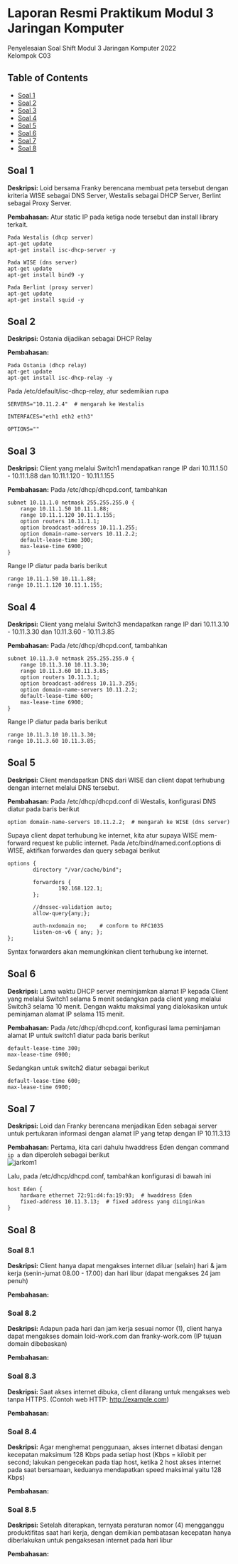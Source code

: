 # Laporan Resmi Praktikum Modul 3 Jaringan Komputer

Penyelesaian Soal Shift Modul 3 Jaringan Komputer 2022 <br>
Kelompok C03

## Table of Contents
* [Soal 1](#soal-1)
* [Soal 2](#soal-2)
* [Soal 3](#soal-3)
* [Soal 4](#soal-4)
* [Soal 5](#soal-5)
* [Soal 6](#soal-6)
* [Soal 7](#soal-7)
* [Soal 8](#soal-8)

## Soal 1
**Deskripsi:**
Loid bersama Franky berencana membuat peta tersebut dengan kriteria WISE sebagai DNS Server, Westalis sebagai DHCP Server, Berlint sebagai Proxy Server.

**Pembahasan:**
Atur static IP pada ketiga node tersebut dan install library terkait.
```
Pada Westalis (dhcp server)
apt-get update
apt-get install isc-dhcp-server -y

Pada WISE (dns server)
apt-get update
apt-get install bind9 -y

Pada Berlint (proxy server)
apt-get update
apt-get install squid -y
```


## Soal 2
**Deskripsi:**
Ostania dijadikan sebagai DHCP Relay

**Pembahasan:**
```
Pada Ostania (dhcp relay)
apt-get update
apt-get install isc-dhcp-relay -y
```
Pada /etc/default/isc-dhcp-relay, atur sedemikian rupa
```
SERVERS="10.11.2.4"  # mengarah ke Westalis

INTERFACES="eth1 eth2 eth3"

OPTIONS=""
```

## Soal 3
**Deskripsi:**
Client yang melalui Switch1 mendapatkan range IP dari 10.11.1.50 - 10.11.1.88 dan 10.11.1.120 - 10.11.1.155

**Pembahasan:**
Pada /etc/dhcp/dhcpd.conf, tambahkan
```
subnet 10.11.1.0 netmask 255.255.255.0 {
    range 10.11.1.50 10.11.1.88;
    range 10.11.1.120 10.11.1.155;
    option routers 10.11.1.1;
    option broadcast-address 10.11.1.255;
    option domain-name-servers 10.11.2.2;
    default-lease-time 300;
    max-lease-time 6900;
}
```
Range IP diatur pada baris berikut
```
range 10.11.1.50 10.11.1.88;
range 10.11.1.120 10.11.1.155;
```

## Soal 4
**Deskripsi:**
Client yang melalui Switch3 mendapatkan range IP dari 10.11.3.10 - 10.11.3.30 dan 10.11.3.60 - 10.11.3.85

**Pembahasan:**
Pada /etc/dhcp/dhcpd.conf, tambahkan
```
subnet 10.11.3.0 netmask 255.255.255.0 {
    range 10.11.3.10 10.11.3.30;
    range 10.11.3.60 10.11.3.85;
    option routers 10.11.3.1;
    option broadcast-address 10.11.3.255;
    option domain-name-servers 10.11.2.2;
    default-lease-time 600;
    max-lease-time 6900;
}
```
Range IP diatur pada baris berikut
```
range 10.11.3.10 10.11.3.30;
range 10.11.3.60 10.11.3.85;
```

## Soal 5
**Deskripsi:**
Client mendapatkan DNS dari WISE dan client dapat terhubung dengan internet melalui DNS tersebut.

**Pembahasan:**
Pada /etc/dhcp/dhcpd.conf di Westalis, konfigurasi DNS diatur pada baris berikut
```
option domain-name-servers 10.11.2.2;  # mengarah ke WISE (dns server)
```
Supaya client dapat terhubung ke internet, kita atur supaya WISE mem-forward request ke public internet. Pada /etc/bind/named.conf.options di WISE, aktifkan forwardes dan query sebagai berikut
```
options {
        directory "/var/cache/bind";

        forwarders {
                192.168.122.1;
        };

        //dnssec-validation auto;
        allow-query{any;};

        auth-nxdomain no;    # conform to RFC1035
        listen-on-v6 { any; };
};
```
Syntax forwarders akan memungkinkan client terhubung ke internet.

## Soal 6
**Deskripsi:**
Lama waktu DHCP server meminjamkan alamat IP kepada Client yang melalui Switch1 selama 5 menit sedangkan pada client yang melalui Switch3 selama 10 menit. Dengan waktu maksimal yang dialokasikan untuk peminjaman alamat IP selama 115 menit. 

**Pembahasan:**
Pada /etc/dhcp/dhcpd.conf, konfigurasi lama peminjaman alamat IP untuk switch1 diatur pada baris berikut
```
default-lease-time 300;
max-lease-time 6900;
```
Sedangkan untuk switch2 diatur sebagai berikut
```
default-lease-time 600;
max-lease-time 6900;
```

## Soal 7
**Deskripsi:**
Loid dan Franky berencana menjadikan Eden sebagai server untuk pertukaran informasi dengan alamat IP yang tetap dengan IP 10.11.3.13 

**Pembahasan:**
Pertama, kita cari dahulu hwaddress Eden dengan command `ip a` dan diperoleh sebagai berikut  
![jarkom1](https://user-images.githubusercontent.com/78243059/201463035-b3840d3d-dd86-4b6f-8bdc-7521c46abf37.png)

Lalu, pada /etc/dhcp/dhcpd.conf, tambahkan konfigurasi di bawah ini 
```
host Eden {
    hardware ethernet 72:91:d4:fa:19:93;  # hwaddress Eden
    fixed-address 10.11.3.13;  # fixed address yang diinginkan
}
```

## Soal 8
### Soal 8.1
**Deskripsi:**
Client hanya dapat mengakses internet diluar (selain) hari & jam kerja (senin-jumat 08.00 - 17.00) dan hari libur (dapat mengakses 24 jam penuh)

**Pembahasan:**

### Soal 8.2
**Deskripsi:**
Adapun pada hari dan jam kerja sesuai nomor (1), client hanya dapat mengakses domain loid-work.com dan franky-work.com (IP tujuan domain dibebaskan)

**Pembahasan:**

### Soal 8.3
**Deskripsi:**
Saat akses internet dibuka, client dilarang untuk mengakses web tanpa HTTPS. (Contoh web HTTP: http://example.com)

**Pembahasan:**

### Soal 8.4
**Deskripsi:**
Agar menghemat penggunaan, akses internet dibatasi dengan kecepatan maksimum 128 Kbps pada setiap host (Kbps = kilobit per second; lakukan pengecekan pada tiap host, ketika 2 host akses internet pada saat bersamaan, keduanya mendapatkan speed maksimal yaitu 128 Kbps)

**Pembahasan:**

### Soal 8.5
**Deskripsi:**
Setelah diterapkan, ternyata peraturan nomor (4) mengganggu produktifitas saat hari kerja, dengan demikian pembatasan kecepatan hanya diberlakukan untuk pengaksesan internet pada hari libur

**Pembahasan:**


